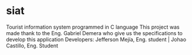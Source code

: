 # siat
Tourist information system programmed in C language
This project was made thank to the Eng. Gabriel Demera who give us the specifications to develop this application
Developers: Jefferson Mejía, Eng. student | Johao Castillo, Eng. Student
